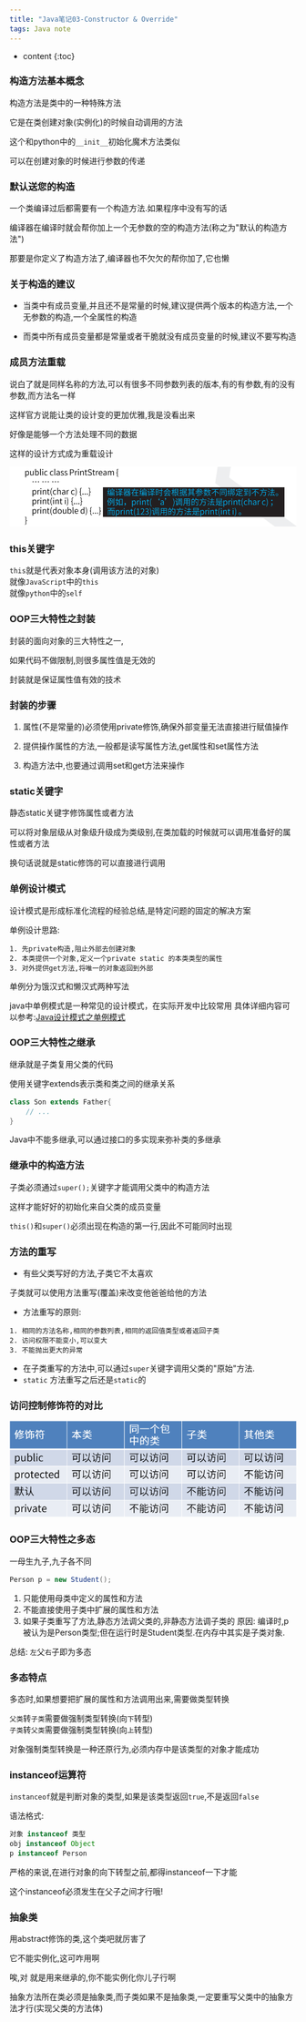 ```yaml
---  
title: "Java笔记03-Constructor & Override"  
tags: Java note  
---  
```



* content
{:toc}





### 构造方法基本概念
构造方法是类中的一种特殊方法

它是在类创建对象(实例化)的时候自动调用的方法

这个和python中的`__init__`初始化魔术方法类似

可以在创建对象的时候进行参数的传递

### 默认送您的构造
一个类编译过后都需要有一个构造方法.如果程序中没有写的话

编译器在编译时就会帮你加上一个无参数的空的构造方法(称之为"默认的构造方法")

那要是你定义了构造方法了,编译器也不欠欠的帮你加了,它也懒

### 关于构造的建议
- 当类中有成员变量,并且还不是常量的时候,建议提供两个版本的构造方法,一个无参数的构造,一个全属性的构造

- 而类中所有成员变量都是常量或者干脆就没有成员变量的时候,建议不要写构造

### 成员方法重载
说白了就是同样名称的方法,可以有很多不同参数列表的版本,有的有参数,有的没有参数,而方法名一样

这样官方说能让类的设计变的更加优雅,我是没看出来

好像是能够一个方法处理不同的数据

这样的设计方式成为重载设计

<img src="/img/posts/note/101608.png">

### this关键字
`this`就是代表对象本身(调用该方法的对象)  
就像`JavaScript`中的`this`  
就像`python`中的`self`  

### OOP三大特性之封装
封装的面向对象的三大特性之一,

如果代码不做限制,则很多属性值是无效的

封装就是保证属性值有效的技术

### 封装的步骤
1. 属性(不是常量的)必须使用private修饰,确保外部变量无法直接进行赋值操作

2. 提供操作属性的方法,一般都是读写属性方法,get属性和set属性方法

3. 构造方法中,也要通过调用set和get方法来操作

### static关键字
静态static关键字修饰属性或者方法

可以将对象层级从对象级升级成为类级别,在类加载的时候就可以调用准备好的属性或者方法

换句话说就是static修饰的可以直接进行调用


### 单例设计模式
设计模式是形成标准化流程的经验总结,是特定问题的固定的解决方案

单例设计思路:
```
1. 先private构造,阻止外部去创建对象
2. 本类提供一个对象,定义一个private static 的本类类型的属性  
3. 对外提供get方法,将唯一的对象返回到外部  
```

单例分为饿汉式和懒汉式两种写法

java中单例模式是一种常见的设计模式，在实际开发中比较常用
具体详细内容可以参考:[Java设计模式之单例模式](https://caoyang7.gitee.io/2019/10/16/java-single-case/)

### OOP三大特性之继承
继承就是子类复用父类的代码

使用关键字extends表示类和类之间的继承关系
```java
class Son extends Father{
    // ... 
}
```
Java中不能多继承,可以通过接口的多实现来弥补类的多继承

### 继承中的构造方法

子类必须通过`super();`关键字才能调用父类中的构造方法

这样才能好好的初始化来自父类的成员变量

`this()`和`super()`必须出现在构造的第一行,因此不可能同时出现

### 方法的重写

- 有些父类写好的方法,子类它不太喜欢

子类就可以使用方法重写(覆盖)来改变他爸爸给他的方法

- 方法重写的原则:
```
1. 相同的方法名称,相同的参数列表,相同的返回值类型或者返回子类
2. 访问权限不能变小,可以变大
3. 不能抛出更大的异常
```
- 在子类重写的方法中,可以通过`super`关键字调用父类的"原始"方法.
- `static` 方法重写之后还是`static`的

### 访问控制修饰符的对比
<img src="/img/posts/note/101609.png">

### OOP三大特性之多态
一母生九子,九子各不同
```java
Person p = new Student();
```
1. 只能使用母类中定义的属性和方法
2. 不能直接使用子类中扩展的属性和方法
3. 如果子类重写了方法,静态方法调父类的,非静态方法调子类的
原因:
    编译时,p被认为是Person类型;但在运行时是Student类型.在内存中其实是子类对象.

总结:
`左`父`右`子即为多态
### 多态特点
多态时,如果想要把扩展的属性和方法调用出来,需要做类型转换

`父类`转`子类`需要做强制类型转换(向`下`转型)  
`子类`转`父类`需要做强制类型转换(向`上`转型)

对象强制类型转换是一种还原行为,必须内存中是该类型的对象才能成功


### instanceof运算符
`instanceof`就是判断对象的类型,如果是该类型返回`true`,不是返回`false`

语法格式:
```java
对象 instanceof 类型
obj instanceof Object
p instanceof Person
```

严格的来说,在进行对象的向下转型之前,都得instanceof一下才能

这个instanceof必须发生在父子之间才行哦!

### 抽象类
用abstract修饰的类,这个类吧就厉害了

它不能实例化,这可咋用啊

唉,对 就是用来继承的,你不能实例化你儿子行啊

抽象方法所在类必须是抽象类,而子类如果不是抽象类,一定要重写父类中的抽象方法才行(实现父类的方法体)

